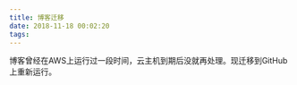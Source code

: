 ```yaml
---
title: 博客迁移
date: 2018-11-18 00:02:20
tags:
---
```


博客曾经在AWS上运行过一段时间，云主机到期后没就再处理。现迁移到GitHub上重新运行。

